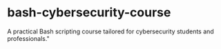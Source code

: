 # bash-cybersecurity-course
A practical Bash scripting course tailored for cybersecurity students and professionals."
